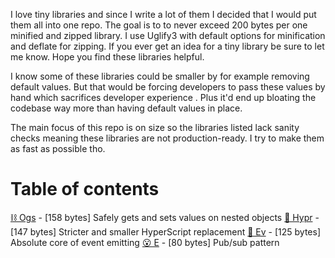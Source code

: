 I love tiny libraries and since I write a lot of them I decided that I would put them all into one repo. The goal is to to never exceed 200 bytes per one minified and zipped library. I use Uglify3 with default options for minification and deflate for zipping. If you ever get an idea for a tiny library be sure to let me know. Hope you find these libraries helpful.

I know some of these libraries could be smaller by for example removing default values. But that would be forcing developers to pass these values by hand which sacrifices developer experience . Plus it'd end up bloating the codebase way more than having default values in place.

The main focus of this repo is on size so the libraries listed lack sanity checks meaning these libraries are not production-ready. I try to make them as fast as possible tho.

# Table of contents
[⛓️ Ogs](https://github.com/YamiteruXYZ/200-Bytes-Away/blob/master/Ogs.js) - [158 bytes] Safely gets and sets values on nested objects
[🔨 Hypr](https://github.com/YamiteruXYZ/200-Bytes-Away/blob/master/Hypr.js) - [147 bytes] Stricter and smaller HyperScript replacement
[🥝 Ev](https://github.com/YamiteruXYZ/200-Bytes-Away/blob/master/Ev.js) - [125 bytes] Absolute core of event emitting
[😮 E](https://github.com/YamiteruXYZ/200-Bytes-Away/blob/master/E.js) - [80 bytes] Pub/sub pattern